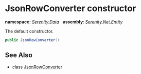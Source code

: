 # JsonRowConverter constructor
**namespace:** *[Serenity.Data](../../README.md#serenity.data-namespace)*   **assembly**: *[Serenity.Net.Entity](../../README.md)*

The default constructor.

```csharp
public JsonRowConverter()
```

## See Also

* class [JsonRowConverter](../JsonRowConverter.md)